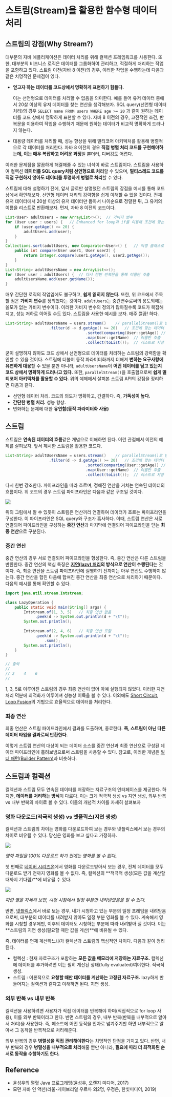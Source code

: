 # 스트림(Stream)을 활용한 함수형 데이터 처리

## 스트림의 강점(Why Stream?)
대부분의 자바 애플리케이션은 데이터 처리를 위해 컬렉션 프레임워크를 사용한다. 또한, 대부분의 비즈니스 로직은 데이터를 그룹화하여 관리하고, 적절하게 처리하는 작업을 포함하고 있다. 스트림 이전(자바 8 이전)의 경우, 이러한 작업을 수행하는데 다음과 같은 치명적인 문제점이 있다.

* **얻고자 하는 데이터를 코드상에서 명확하게 표현하기 힘들다.**

  이는 선언형으로 데이터를 처리할 수 없음을 의미한다. 예를 들어 유저 데이터 중에서 20살 이상의 유저 데이터를 찾는 연산을 생각해보자. SQL query(선언형 데이터 처리)의 경우 `SELECT name FROM users WHERE age >= 20` 과 같이 원하는 데이터를 코드 상에서 명확하게 표현할 수 있다. 자바 8 이전의 경우, 고전적인 조건, 반복문을 이용하여 작업을 수행하기 때문에 원하는 데이터가 비교적 명확하게 드러나지 않는다.

* 대용량 데이터를 처리할 때, 성능 향상을 위해 멀티코어 아키텍처를 활용해 병렬적으로 각 데이터를 처리한다. 자바 8 이전의 경우 **직접 병렬 처리 코드를 구현해야하는데, 이는 매우 복잡하고 어려운 과정**일 뿐더러, 디버깅도 어렵다.

이러한 문제점을 깔끔하게 해결해줄 수 있는 녀석이 바로 스트림이다. 스트림을 사용하여 컬렉션 **데이터를 SQL query처럼 선언형으로 처리**할 수 있으며, **멀티스레드 코드를 직접 구현하지 않아도 데이터를 투명하게 병렬로 처리**할 수 있다.

스트림에 대해 설명하기 전에, 앞서 글로만 설명했던 스트림의 강점을 예시를 통해 코드 상에서 확인해보자. 선언형 데이터 처리의 강력함을 쉽게 이해할 수 있을 것이다. 전체 유저 데이터에서 20살 이상의 유저 데이터만 뽑아서 나이순으로 정렬한 뒤, 그 유저의 이름을 리스트로 반환해보자. 먼저, 자바 8 이전의 코드이다.

```java
List<User> adultUsers = new ArrayList<>();	// 가비지 변수
for (User user : users) {	// Enhanced for loop과 if를 이용해 조건에 맞는 데이터 추출
	if (user.getAge() >= 20) {
    	adultUsers.add(user);
    }
}
Collections.sort(adultUsers, new Comparator<User>() {	// 익명 클래스로 나이순 정렬
	public int compare(User user1, User user2) {
    	return Integer.compare(user1.getAge(), user2.getAge());
    }
}
List<String> adultUsersName = new ArrayList<>();
for (User user : adultUsers) {	// 다시 한번 반복문을 통해 이름만 추출
	adultUsersName.add(user.getName());
}
```

매우 간단한 로직의 작업임에도 불구하고, **쉽게 읽히지 않는다.** 또한, 위 코드에서 주목할 점은 **가비지 변수**를 정의했다는 것이다. `adultUsers`는 중간변수로써의 용도외에는 쓸모가 없는 가비지 변수이다. 이러한 가비지 변수의 정의가 많아질수록 코드가 복잡해지고, 성능 저하로 이어질 수도 있다. 스트림을 사용한 예시를 보자. 애주 깰끔! 하다.

```java
List<String> adultUsersName = users.stream()	// parallelStream()로 변경가능.
				   .filter(d -> d.getAge() >= 20)	// 조건에 맞는 데이터 추출
                                   .sorted(comparing(User::getAge))	// 나이순 정렬
                                   .map(User::getName)	// 이름만 추출
                                   .collect(toList());	// 리스트로 저장
```

굳이 설명하지 않아도 코드 상에서 선언형으로 데이터를 처리하는 스트림의 강력함을 확인할 수 있을 것이다. 스트림에 더불어 동작 파라미터화까지 더해져 **변하는 요구사항에 유연하게 대응**할 수 있을 뿐만 아니라, `adultUsersName`이 **어떤 데이터를 담고 있는지 코드 상에서 명확하게 드러나고 있다.** 또한, `parallelStream()`을 호출함으로써 **쉽게 멀티코어 아키텍처를 활용할 수 있다.** 위의 예제에서 살펴본 스트림 API의 강점을 정리하면 다음과 같다.

* 선언형 데이터 처리. 코드의 의도가 명확하고, 간결하다. 즉, **가독성이 높다.**
* **간단한 병렬 처리.** 성능 향상.
* 변화하는 문제에 대한 **유연함(동작 파라미터화 사용)**

## 스트림
스트림은 **연속된 데이터의 흐름**같은 개념으로 이해하면 된다. 이런 관점에서 이전의 예제를 살펴보자. 앞서 제시한 스트림을 활용한 코드다.

```java
List<String> adultUsersName = users.stream()	// parallelStream()로 변경가능.
				   .filter(d -> d.getAge() >= 20)	// 조건에 맞는 데이터 추출
                                   .sorted(comparing(User::getAge))	// 나이순 정렬
                                   .map(User::getName)	// 이름만 추출
                                   .collect(toList());	// 리스트로 저장
```

다시 한번 강조한다. 파이프라인을 따라 흐르며, 정해진 연산을 거치는 연속된 데이터의 흐름이다. 위 코드의 경우 스트림 파이프라인은 다음과 같은 구조일 것이다.

![](https://images.velog.io/images/harang/post/ce88cb48-ddd8-4d58-ad66-048a72e84f69/Stream%20Pipeline.png)

위의 그림에서 알 수 있듯이 스트림은 연산끼리 연결하여 데이터가 흐르는 파이프라인을 구성한다. 이 파이프라인은 SQL query와 구조가 흡사하다. 이때, 스트림 연산은 서로 연결되어 파이프라인을 구성하는 **중간 연산**과 마지막에 연결되어 파이프라인을 닫는 **최종 연산**으로 구분된다.

### 중간 연산
중간 연산의 경우 서로 연결되어 파이프라인을 형성한다. 즉, 중간 연산은 다른 스트림을 반환한다. 중간 연산의 핵심 특징은 **[지연(lazy) 처리]()의 방식으로 연산이 수행된다**는 것이다. 즉, 최종 연산을 스트림 파이프라인에 실행하기 전까지는 아무 연산도 수행하지 않는다. 중간 연산을 합친 다음에 합쳐진 중간 연산을 최종 연산으로 처리하기 때문이다. 다음의 예시를 통해 확인할 수 있다.

```java
import java.util.stream.Intstream;

class LazyOperation {
	public static void main(String[] args) {
    	Intstream.of(1, 3, 5)	// 최종 연산 없음
        	 .peek(d -> System.out.println(d + "\t"));
        System.out.println();
        
        Intstream.of(2, 4, 6)	// 최종 연산 포함
        	 .peek(d -> System.out.println(d + "\t"));
             	 .sum();
        System.out.println();
    }
}

// 출력
//
// 2    4    6
//
```

1, 3, 5로 이루어진 스트림의 경우 최종 연산이 없어 아예 실행되지 않았다. 이러한 지연 처리 덕분에 최적화가 이루어져 성능상 이득을 볼 수 있다. 이외에도 [Short Circuit](), [Loop Fusion]()의 기법으로 효율적으로 데이터를 처리한다.

### 최종 연산
최종 연산은 스트림 파이프라인에서 결과를 도출하며, 종료한다. **즉, 스트림이 아닌 다른 데이터 타입을 결과로써 반환한다.**

이렇게 스트림 연산의 대상이 되는 데이터 소스를 중간 연산과 최종 연산으로 구성된 데이터 파이프라인에 흘려보냄으로써 스트림을 사용할 수 있다. 참고로, 이러한 개념은 [빌더 패턴(Builder Pattern)]()과 비슷하다.

## 스트림과 컬렉션
컬렉션과 스트림 모두 연속된 데이터를 저장하는 자료구조의 인터페이스를 제공한다. 하지만, **데이터를 처리하는 방식**이 다르다. 이는 크게 적극적 생성 vs 지연 생성, 외부 반복 vs 내부 반복의 차이로 볼 수 있다. 이들의 개념적 차이를 자세히 살펴보자

### 영화 다운로드(적극적 생성) vs 넷플릭스(지연 생성)
컬렉션과 스트림의 차이는 영화를 다운로드하여 보는 경우와 넷플릭스에서 보는 경우의 차이로 비유될 수 있다. 당신은 영화를 보고 싶다고 가정하자.

![](https://images.velog.io/images/harang/post/49251d36-1bec-4730-9465-b79aab0ab2a4/image.png)

*영화 파일을 100% 다운로드 하기 전에는 영화를 볼 수 없다..*

첫 번째로 [네이버 시리즈온](https://serieson.naver.com/movie/detail.nhn?viewSeq=56492&prodNo=1398956&isWebtoonAgreePopUp=true)에서 영화를 다운로드받아서 보는 경우, 전체 데이터를 모두 다운로드 받기 전까지 영화를 볼 수 없다. 즉, 컬렉션의 **적극적 생성(모든 값을 계산할 때까지 기다림)**에 비유될 수 있다.

![](https://images.velog.io/images/harang/post/90fd9e84-38f1-40af-aaea-a3e9240beb4a/image.png)

*파란 별을 자세히 보면, 시청 시점에서 일정 부분만 내려받았음을 알 수 있다.*

반면, [넷플릭스](https://www.netflix.com/kr/)에서 바로 보는 경우, 내가 시청하고 있는 부분의 일정 프레임을 내려받음으로써, 대부분의 데이터를 내려받지 않아도 일정 부분 영화를 볼 수 있다. 계속해서 영화를 시청할 경우에만, 이후의 데이터도 시청하는 부분에 따라 내려받아 질 것이다. 이는 **스트림의 지연 생성(필요할 때만 값을 계산)**에 비유될 수 있다.

즉, 데이터를 언제 계산하느냐가 컬렉션과 스트림의 핵심적인 차이다. 다음과 같이 정리된다.

* 컬렉션 : 현재 자료구조가 포함하는 **모든 값을 메모리에 저장하는 자료구조.** 컬렉션에 데이터를 추가하려면 이는 필히 계산된 상태(fully evaluated)여야한다. 적극적 생성.
* 스트림 : 이론적으로 **요청할 때만 데이터를 계산하는 고정된 자료구조.** lazy하게 만들어지는 컬렉션과 같다고 이해하면 된다. 지연 생성.

### 외부 반복 vs 내부 반복
컬렉션을 사용하려면 사용자가 직접 데이터를 반복해야 하며(직접적으로 for loop 사용), 이를 외부 반복이라고 한다. 반면 스트림의 경우, 내부 반복(반복을 내부적으로 알아서 처리)을 사용한다. 즉, 메소드에 어떤 동작을 인자로 넘겨주기만 하면 내부적으로 알아서 그 동작을 반복적으로 처리해준다.

외부 반복의 경우 **병렬성을 직접 관리해야한다**는 치명적인 단점을 가지고 있다. 반면, 내부 반복의 경우 **병렬성을 내부적으로 처리**해줄 뿐만 아니라, **필요에 따라 더 최적화된 순서로 동작을 수행하기도 한다.**


## Reference
* 윤성우의 열혈 Java 프로그래밍(윤성우, 오렌지 미디어, 2017)
* 모던 자바 인 액션(라울-게이브리얼 우르마 외2명, 우정은, 한빛미디어, 2019)